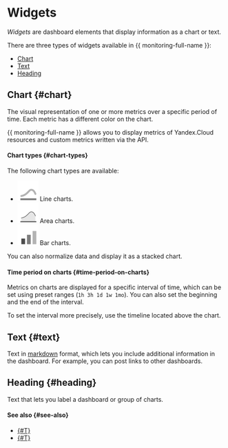 # Widgets

_Widgets_ are dashboard elements that display information as a chart or text.

There are three types of widgets available in {{ monitoring-full-name }}:

- [Chart](#chart)
- [Text](#text)
- [Heading](#heading)

## Chart {#chart}

The visual representation of one or more metrics over a specific period of time.
Each metric has a different color on the chart.

{{ monitoring-full-name }} allows you to display metrics of Yandex.Cloud resources and custom metrics written via the API.

#### Chart types {#chart-types}

The following chart types are available:

- ![image](../../../_assets/monitoring/chart-lines.svg) Line charts.
- ![image](../../../_assets/monitoring/chart-area.svg) Area charts.
- ![image](../../../_assets/monitoring/chart-columns.svg) Bar charts.

You can also normalize data and display it as a stacked chart.

#### Time period on charts {#time-period-on-charts}

Metrics on charts are displayed for a specific interval of time, which can be set using preset ranges (`1h 3h 1d 1w 1mo`). You can also set the beginning and the end of the interval.

To set the interval more precisely, use the timeline located above the chart.

## Text {#text}

Text in [markdown](https://en.wikipedia.org/wiki/Markdown) format, which lets you include additional information in the dashboard. For example, you can post links to other dashboards.

## Heading {#heading}

Text that lets you label a dashboard or group of charts.

#### See also {#see-also}

- [{#T}](../../operations/chart/create.md)
- [{#T}](../../operations/chart/create-query.md)

